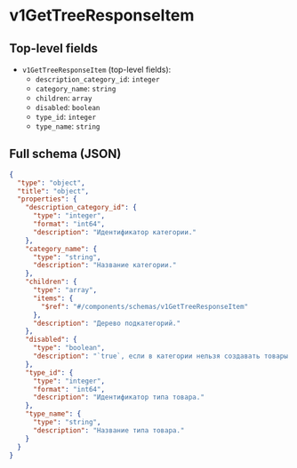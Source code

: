 # v1GetTreeResponseItem

## Top-level fields
- `v1GetTreeResponseItem` (top-level fields):
  - `description_category_id`: `integer`
  - `category_name`: `string`
  - `children`: `array`
  - `disabled`: `boolean`
  - `type_id`: `integer`
  - `type_name`: `string`

## Full schema (JSON)
```json
{
  "type": "object",
  "title": "object",
  "properties": {
    "description_category_id": {
      "type": "integer",
      "format": "int64",
      "description": "Идентификатор категории."
    },
    "category_name": {
      "type": "string",
      "description": "Название категории."
    },
    "children": {
      "type": "array",
      "items": {
        "$ref": "#/components/schemas/v1GetTreeResponseItem"
      },
      "description": "Дерево подкатегорий."
    },
    "disabled": {
      "type": "boolean",
      "description": "`true`, если в категории нельзя создавать товары. `false`, если можно.\n"
    },
    "type_id": {
      "type": "integer",
      "format": "int64",
      "description": "Идентификатор типа товара."
    },
    "type_name": {
      "type": "string",
      "description": "Название типа товара."
    }
  }
}
```
